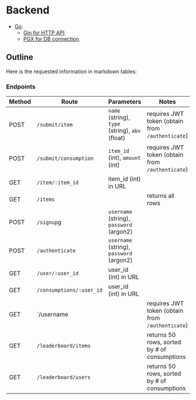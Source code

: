 # Backend

- [Go](https://go.dev).
  - [Gin for HTTP API](https://pkg.go.dev/github.com/gin-gonic/gin).
  - [PGX for DB connection](https://github.com/jackc/pgx).

## Outline

Here is the requested information in markdown tables:

### Endpoints

| Method | Route                    | Parameters                                      | Notes                                            |
| ------ | ------------------------ | ----------------------------------------------- | ------------------------------------------------ |
| POST   | `/submit/item`           | `name` (string), `type` (string), `abv` (float) | requires JWT token (obtain from `/authenticate`) |
| POST   | `/submit/consumption`    | `item_id` (int), `amount` (int)                 | requires JWT token (obtain from `/authenticate`) |
| GET    | `/item/:item_id`         | item_id (int) in URL                            |                                                  |
| GET    | `/items`                 |                                                 | returns all rows                                 |
| POST   | `/signup`g               | `username` (string), `password` (argon2)        |                                                  |
| POST   | `/authenticate`          | `username` (string), `password` (argon2)        |                                                  |
| GET    | `/user/:user_id`         | user_id (int) in URL                            |                                                  |
| GET    | `/consumptions/:user_id` | user_id (int) in URL                            |                                                  |
| GET    | `/username               |                                                 | requires JWT token (obtain from `/authenticate`) |
| GET    | `/leaderboard/items`     |                                                 | returns 50 rows, sorted by # of consumptions     |
| GET    | `/leaderboard/users`     |                                                 | returns 50 rows, sorted by # of consumptions     |
